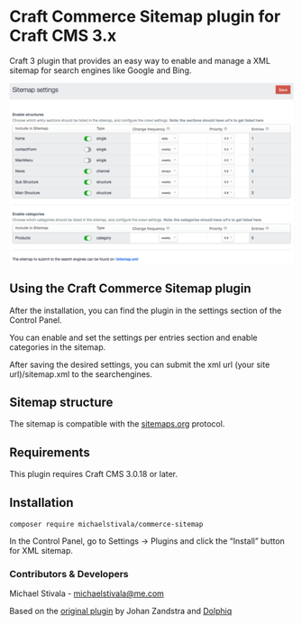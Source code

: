 # Craft Commerce Sitemap plugin for Craft CMS 3.x

Craft 3 plugin that provides an easy way to enable and manage a XML sitemap for search engines like Google and Bing.

![Screenshot](resources/screenshots/screenshot1.png)

## Using the Craft Commerce Sitemap plugin

After the installation, you can find the plugin in the settings section of the Control Panel.

You can enable and set the settings per entries section and enable categories in the sitemap.

After saving the desired settings, you can submit the xml url (your site url)/sitemap.xml to the searchengines.

## Sitemap structure
The sitemap is compatible with the [sitemaps.org](https://www.sitemaps.org/protocol.html) protocol.

## Requirements

This plugin requires Craft CMS 3.0.18 or later.

## Installation

```
composer require michaelstivala/commerce-sitemap
```

In the Control Panel, go to Settings → Plugins and click the “Install” button for XML sitemap.


### Contributors & Developers
Michael Stivala - michaelstivala@me.com

Based on the [original plugin](https://github.com/Dolphiq/craft3-plugin-sitemap) by Johan Zandstra and [Dolphiq](https://dolphiq.nl)
